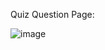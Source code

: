 Quiz Question Page:

![image](https://github.com/user-attachments/assets/a0bba7db-c3b6-4ee5-b2fd-521f5b36764d)





